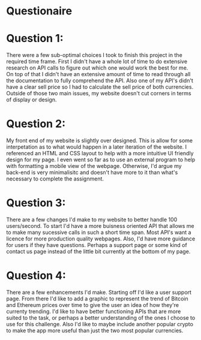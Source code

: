 # Questionaire

# Question 1:

There were a few sub-optimal choices I took to finish this project in the required time frame. First I didn't have a whole lot of time to do extensive research on API calls to figure out which one would work the best for me. On top of that I didn't have an extensive amount of time to read through all the documentation to fully comprehend the API. Also one of my API's didn't have a clear sell price so I had to calculate the sell price of both currencies. Outside of those two main issues, my website doesn't cut corners in terms of display or design.

# Question 2:

My front end of my website is slightly over designed. This is allow for some interpetation as to what would happen in a later iteration of the website. I referenced an HTML and CSS layout to help with a more intuitive UI friendly design for my page. I even went so far as to use an external program to help with formatting a mobile view of the webpage. Otherwise, I'd argue my back-end is very minimalisitc and doesn't have more to it than what's necessary to complete the assignment.

# Question 3:

There are a few changes I'd make to my website to better handle 100 users/second. To start I'd have a more buisness oriented API that allows me to make many sucessive calls in such a short time span. Most API's want a licence for more production quality webpages. Also, I'd have more guidance for users if they have questions. Perhaps a support page or some kind of contact us page instead of the little bit currently at the bottom of my page.

# Question 4:

There are a few enhancements I'd make. Starting off I'd like a user support page. From there I'd like to add a graphic to represent the trend of Bitcoin and Ethereum prices over time to give the user an idea of how they're currenty trending. I'd like to have better functioning APIs that are more suited to the task, or perhaps a better understanding of the ones I choose to use for this challenge. Also I'd like to maybe include another popular crypto to make the app more useful than just the two most popular currencies.